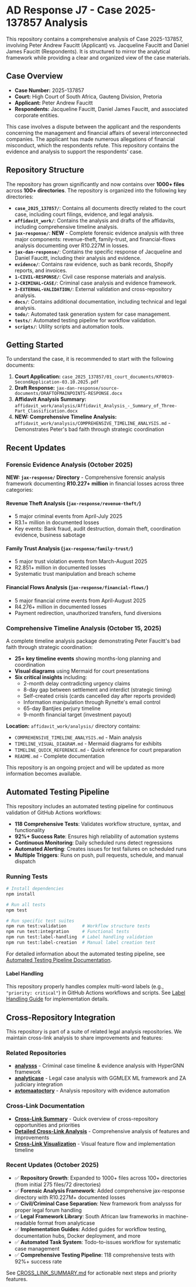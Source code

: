 # AD Response J7 - Case 2025-137857 Analysis

This repository contains a comprehensive analysis of Case 2025-137857, involving Peter Andrew Faucitt (Applicant) vs. Jacqueline Faucitt and Daniel James Faucitt (Respondents).
It is structured to mirror the analytical framework while providing a clear and organized view of the case materials.

## Case Overview

- **Case Number:** 2025-137857
- **Court:** High Court of South Africa, Gauteng Division, Pretoria
- **Applicant:** Peter Andrew Faucitt
- **Respondents:** Jacqueline Faucitt, Daniel James Faucitt, and associated corporate entities.

This case involves a dispute between the applicant and the respondents concerning the management and financial affairs of several interconnected companies.
The applicant has made numerous allegations of financial misconduct, which the respondents refute. This repository contains the evidence and analysis to support the respondents' case.

## Repository Structure

The repository has grown significantly and now contains over **1000+ files** across **100+ directories**. The repository is organized into the following key directories:

- **`case_2025_137857/`**: Contains all documents directly related to the court case, including court filings, evidence, and legal analysis.
- **`affidavit_work/`**: Contains the analysis and drafts of the affidavits, including comprehensive timeline analysis.
- **`jax-response/`**: **NEW** - Complete forensic evidence analysis with three major components: revenue-theft, family-trust, and financial-flows analysis documenting over R10.227M in losses.
- **`jax-dan-response/`**: Contains the specific response of Jacqueline and Daniel Faucitt, including their analysis and evidence.
- **`evidence/`**: Contains raw evidence, such as bank records, Shopify reports, and invoices.
- **`1-CIVIL-RESPONSE/`**: Civil case response materials and analysis.
- **`2-CRIMINAL-CASE/`**: Criminal case analysis and evidence framework.
- **`3-EXTERNAL-VALIDATION/`**: External validation and cross-repository analysis.
- **`docs/`**: Contains additional documentation, including technical and legal analysis.
- **`todo/`**: Automated task generation system for case management.
- **`tests/`**: Automated testing pipeline for workflow validation.
- **`scripts/`**: Utility scripts and automation tools.

## Getting Started

To understand the case, it is recommended to start with the following documents:

1.  **Court Application:** `case_2025_137857/01_court_documents/KF0019-SecondApplication-03.10.2025.pdf`
2.  **Draft Response:** `jax-dan-response/source-documents/DRAFTOFMAINPOINTS-RESPONSE.docx`
3.  **Affidavit Analysis Summary:** `affidavit_work/analysis/Affidavit_Analysis_-_Summary_of_Three-Part_Classification.docx`
4.  **NEW: Comprehensive Timeline Analysis:** `affidavit_work/analysis/COMPREHENSIVE_TIMELINE_ANALYSIS.md` - Demonstrates Peter's bad faith through strategic coordination

## Recent Updates

### Forensic Evidence Analysis (October 2025)

**NEW: `jax-response/` Directory** - Comprehensive forensic analysis framework documenting **R10.227+ million** in financial losses across three categories:

#### **Revenue Theft Analysis** (`jax-response/revenue-theft/`)
- 5 major criminal events from April-July 2025
- R3.1+ million in documented losses
- Key events: Bank fraud, audit destruction, domain theft, coordination evidence, business sabotage

#### **Family Trust Analysis** (`jax-response/family-trust/`)  
- 5 major trust violation events from March-August 2025
- R2.851+ million in documented losses
- Systematic trust manipulation and breach scheme

#### **Financial Flows Analysis** (`jax-response/financial-flows/`)
- 5 major financial crime events from April-August 2025
- R4.276+ million in documented losses
- Payment redirection, unauthorized transfers, fund diversions

### Comprehensive Timeline Analysis (October 15, 2025)

A complete timeline analysis package demonstrating Peter Faucitt's bad faith through strategic coordination:

- **25+ key timeline events** showing months-long planning and coordination
- **Visual diagrams** using Mermaid for court presentations
- **Six critical insights** including:
  - 2-month delay contradicting urgency claims
  - 8-day gap between settlement and interdict (strategic timing)
  - Self-created crisis (cards cancelled day after reports provided)
  - Information manipulation through Rynette's email control
  - 65-day Bantjies perjury timeline
  - 9-month financial target (investment payout)

**Location:** `affidavit_work/analysis/` directory contains:
- `COMPREHENSIVE_TIMELINE_ANALYSIS.md` - Main analysis
- `TIMELINE_VISUAL_DIAGRAM.md` - Mermaid diagrams for exhibits
- `TIMELINE_QUICK_REFERENCE.md` - Quick reference for court preparation
- `README.md` - Complete documentation

This repository is an ongoing project and will be updated as more information becomes available.

## Automated Testing Pipeline

This repository includes an automated testing pipeline for continuous validation of GitHub Actions workflows:

- **118 Comprehensive Tests**: Validates workflow structure, syntax, and functionality
- **92%+ Success Rate**: Ensures high reliability of automation systems
- **Continuous Monitoring**: Daily scheduled runs detect regressions
- **Automated Alerting**: Creates issues for test failures on scheduled runs
- **Multiple Triggers**: Runs on push, pull requests, schedule, and manual dispatch

### Running Tests

```bash
# Install dependencies
npm install

# Run all tests
npm test

# Run specific test suites
npm run test:validation      # Workflow structure tests
npm run test:integration     # Functional tests
npm run test:label-handling  # Label handling validation
npm run test:label-creation  # Manual label creation test
```

For detailed information about the automated testing pipeline, see [Automated Testing Pipeline Documentation](docs/AUTOMATED_TESTING_PIPELINE.md).

#### Label Handling

This repository properly handles complex multi-word labels (e.g., `"priority: critical"`) in GitHub Actions workflows and scripts. See [Label Handling Guide](docs/LABEL_HANDLING_GUIDE.md) for implementation details.

## Cross-Repository Integration

This repository is part of a suite of related legal analysis repositories. We maintain cross-link analysis to share improvements and features:

### Related Repositories
- **[analysss](https://github.com/EchoCog/analysss)** - Criminal case timeline & evidence analysis with HyperGNN framework
- **[analyticase](https://github.com/rzonedevops/analyticase)** - Legal case analysis with GGMLEX ML framework and ZA judiciary integration
- **[avtomaatoctory](https://github.com/rzonedevops/avtomaatoctory)** - Analysis repository with evidence automation

### Cross-Link Documentation
- **[Cross-Link Summary](CROSS_LINK_SUMMARY.md)** - Quick overview of cross-repository opportunities and priorities
- **[Detailed Cross-Link Analysis](REPOSITORY_CROSS_LINK_ANALYSIS.md)** - Comprehensive analysis of features and improvements
- **[Cross-Link Visualization](CROSS_LINK_VISUALIZATION.md)** - Visual feature flow and implementation timeline

### Recent Updates (October 2025)
- ✅ **Repository Growth**: Expanded to 1000+ files across 100+ directories (from initial 275 files/72 directories)
- ✅ **Forensic Analysis Framework**: Added comprehensive jax-response directory with R10.227M+ documented losses
- ✅ **Civil/Criminal Case Separation**: New framework from analysss for proper legal forum handling  
- ✅ **Legal Framework Library**: South African law frameworks in machine-readable format from analyticase
- ✅ **Implementation Guides**: Added guides for workflow testing, documentation hubs, Docker deployment, and more
- ✅ **Automated Task System**: Todo-to-issues workflow for systematic case management
- ✅ **Comprehensive Testing Pipeline**: 118 comprehensive tests with 92%+ success rate

See [CROSS_LINK_SUMMARY.md](CROSS_LINK_SUMMARY.md) for actionable next steps and priority features.

